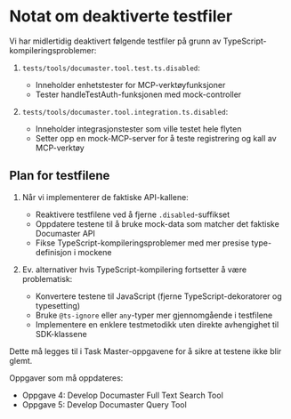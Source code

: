 # Notat om deaktiverte testfiler

Vi har midlertidig deaktivert følgende testfiler på grunn av TypeScript-kompileringsproblemer:

1. `tests/tools/documaster.tool.test.ts.disabled`: 
   - Inneholder enhetstester for MCP-verktøyfunksjoner
   - Tester handleTestAuth-funksjonen med mock-controller

2. `tests/tools/documaster.tool.integration.ts.disabled`:
   - Inneholder integrasjonstester som ville testet hele flyten
   - Setter opp en mock-MCP-server for å teste registrering og kall av MCP-verktøy

## Plan for testfilene

1. Når vi implementerer de faktiske API-kallene:
   - Reaktivere testfilene ved å fjerne `.disabled`-suffikset
   - Oppdatere testene til å bruke mock-data som matcher det faktiske Documaster API
   - Fikse TypeScript-kompileringsproblemer med mer presise type-definisjon i mockene

2. Ev. alternativer hvis TypeScript-kompilering fortsetter å være problematisk:
   - Konvertere testene til JavaScript (fjerne TypeScript-dekoratorer og typesetting)
   - Bruke `@ts-ignore` eller `any`-typer mer gjennomgående i testfilene
   - Implementere en enklere testmetodikk uten direkte avhengighet til SDK-klassene

Dette må legges til i Task Master-oppgavene for å sikre at testene ikke blir glemt.

Oppgaver som må oppdateres:
- Oppgave 4: Develop Documaster Full Text Search Tool
- Oppgave 5: Develop Documaster Query Tool 